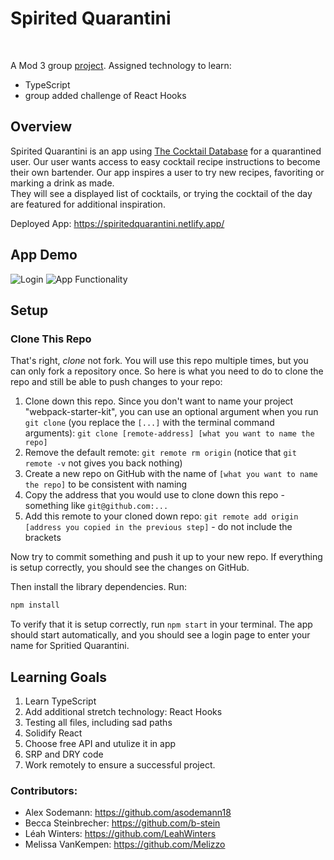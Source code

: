 # Spirited Quarantini
<br>

A Mod 3 group [project](https://frontend.turing.io/projects/module-3/stretch.html). 
Assigned technology to learn: 
 * TypeScript
 * group added challenge of React Hooks

## Overview

Spirited Quarantini is an app using [The Cocktail Database](https://www.thecocktaildb.com/) for a quarantined user. 
Our user wants access to easy cocktail recipe instructions to become their own bartender.
Our app inspires a user to try new recipes, favoriting or marking a drink as made.  
They will see a displayed list of cocktails, or trying the cocktail of the day are featured for additional inspiration.  

Deployed App: https://spiritedquarantini.netlify.app/ 


## App Demo

![Login](https://media.giphy.com/media/dwM6xd0fRfCu8cjJSY/giphy.gif)
![App Functionality](https://media.giphy.com/media/TgPBFzkLkQ1rkmdHi6/giphy.gif)


## Setup

### Clone This Repo

That's right, _clone_ not fork. You will use this repo multiple times, but you can only fork a repository once. So here is what you need to do to clone the repo and still be able to push changes to your repo:

1. Clone down this repo. Since you don't want to name your project "webpack-starter-kit", you can use an optional argument when you run `git clone` (you replace the `[...]` with the terminal command arguments): `git clone [remote-address] [what you want to name the repo]`
1. Remove the default remote: `git remote rm origin` (notice that `git remote -v` not gives you back nothing)
1. Create a new repo on GitHub with the name of `[what you want to name the repo]` to be consistent with naming
1. Copy the address that you would use to clone down this repo - something like `git@github.com:...`
1. Add this remote to your cloned down repo: `git remote add origin [address you copied in the previous step]` - do not include the brackets

Now try to commit something and push it up to your new repo. If everything is setup correctly, you should see the changes on GitHub.

Then install the library dependencies. Run:

```bash
npm install
```

To verify that it is setup correctly, run `npm start` in your terminal. The app should start automatically, and you should see a login page to enter your name for Spritied Quarantini.

## Learning Goals

1. Learn TypeScript 
2. Add additional stretch technology: React Hooks
3. Testing all files, including sad paths
4. Solidify React 
5. Choose free API and utulize it in app
6. SRP and DRY code
7. Work remotely to ensure a successful project. 


### Contributors:

- Alex Sodemann: https://github.com/asodemann18
- Becca Steinbrecher: https://github.com/b-stein
- Léah Winters: https://github.com/LeahWinters
- Melissa VanKempen: https://github.com/Melizzo
